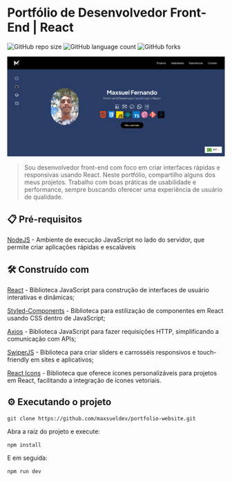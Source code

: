 # Portfólio de Desenvolvedor Front-End | React

![GitHub repo size](https://img.shields.io/github/repo-size/maxsueldev/portfolio-website?style=for-the-badge)
![GitHub language count](https://img.shields.io/github/languages/count/maxsueldev/portfolio-website?style=for-the-badge)
![GitHub forks](https://img.shields.io/github/forks/maxsueldev/portfolio-website?style=for-the-badge)

<img src="portfolio-maxsuel.png" alt="Exemplo imagem">

> Sou desenvolvedor front-end com foco em criar interfaces rápidas e responsivas usando React. Neste portfólio, compartilho alguns dos meus projetos. Trabalho com boas práticas de usabilidade e performance, sempre buscando oferecer uma experiência de usuário de qualidade.


## 📋 Pré-requisitos

[NodeJS](https://nodejs.org/pt) - Ambiente de execução JavaScript no lado do servidor, que permite criar aplicações rápidas e escaláveis
<br>


## 🛠️ Construído com
[React](https://pt-br.react.dev/) - Biblioteca JavaScript para construção de interfaces de usuário interativas e dinâmicas;

[Styled-Components](https://styled-components.com/) - Biblioteca para estilização de componentes em React usando CSS dentro de JavaScript;

[Axios](https://axios-http.com/ptbr/docs/intro) - Biblioteca JavaScript para fazer requisições HTTP, simplificando a comunicação com APIs;

[SwiperJS](https://swiperjs.com/) - Biblioteca para criar sliders e carrosséis responsivos e touch-friendly em sites e aplicativos;

[React Icons](https://react-icons.github.io/react-icons/) - Biblioteca que oferece ícones personalizáveis para projetos em React, facilitando a integração de ícones vetoriais.
<br>


## ⚙️ Executando o projeto

```
git clone https://github.com/maxsueldev/portfolio-website.git
```

<p>Abra a raiz do projeto e execute: </p>

```
npm install
```

<p>E em seguida: </p>

```
npm run dev
```



